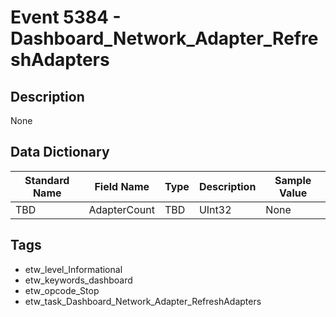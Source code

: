# Event 5384 - Dashboard_Network_Adapter_RefreshAdapters

## Description
None

## Data Dictionary
|Standard Name|Field Name|Type|Description|Sample Value|
|---|---|---|---|---|
|TBD|AdapterCount|TBD|UInt32|None|None|

## Tags
* etw_level_Informational
* etw_keywords_dashboard
* etw_opcode_Stop
* etw_task_Dashboard_Network_Adapter_RefreshAdapters